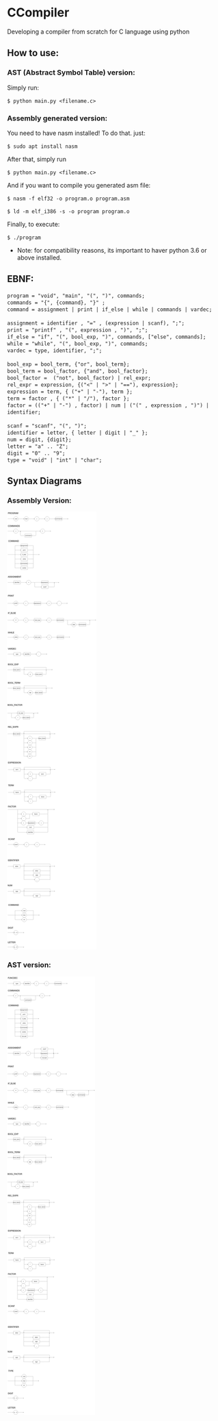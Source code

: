 # CCompiler
Developing a compiler from scratch for C language using python

## How to use:

### AST (Abstract Symbol Table) version:

Simply run:

```
$ python main.py <filename.c>
```
### Assembly generated version:

You need to have nasm installed! To do that. just:
```
$ sudo apt install nasm
```

After that, simply run
```
$ python main.py <filename.c>
```

And if you want to compile you generated asm file:
```
$ nasm -f elf32 -o program.o program.asm
```
```
$ ld -m elf_i386 -s -o program program.o
```

Finally, to execute:

```
$ ./program
```


* Note: for compatibility reasons, its important to haver python 3.6 or above installed.

## EBNF:

```ebnf
program = "void", "main", "(", ")", commands;
commands = "{", {command}, "}" ;
command = assignment | print | if_else | while | commands | vardec;

assignment = identifier , "=" , (expression | scanf), ";";
print = "printf" , "(", expression , ")", ";";
if_else = "if", "(", bool_exp, ")", commands, ["else", commands];
while = "while", "(", bool_exp, ")", commands;
vardec = type, identifier, ";";

bool_exp = bool_term, {"or", bool_term}; 
bool_term = bool_factor, {"and", bool_factor};
bool_factor =  ("not", bool_factor) | rel_expr;
rel_expr = expression, {("<" | ">" | "=="), expression};
expression = term, { ("+" | "-"), term };
term = factor , { ("*" | "/"), factor };
factor = (("+" | "-") , factor) | num | ("(" , expression , ")") | identifier;

scanf = "scanf", "(", ")";
identifier = letter, { letter | digit | "_" };
num = digit, {digit};
letter = "a" .. "Z";
digit = "0" .. "9";
type = "void" | "int" | "char";
```

## Syntax Diagrams

### Assembly Version:

![Alt text](imgs/syntax_diagram.png?raw=true "SYNTAX DIAGRAM")

### AST version:

![Alt text](imgs/syntax_diagram2.png?raw=true "SYNTAX DIAGRAM")

